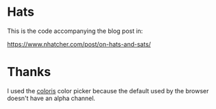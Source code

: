 # Hats

This is the code accompanying the blog post in:

https://www.nhatcher.com/post/on-hats-and-sats/


# Thanks

I used the [coloris](https://github.com/mdbassit/Coloris) color picker because the default used by the browser doesn't have an alpha channel.

